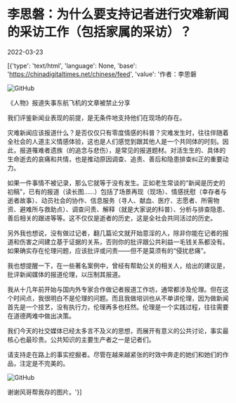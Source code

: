 # 李思磐：为什么要支持记者进行灾难新闻的采访工作（包括家属的采访）？

2022-03-23

[{'type': 'text/html', 'language': None, 'base': 'https://chinadigitaltimes.net/chinese/feed', 'value': '作者：李思磐

![GitHub](https://chinadigitaltimes.net/chinese/files/2022/03/image-1647965828062-1.png)

《人物》报道失事东航飞机的文章被禁止分享

我们评鉴新闻业表现的前提，是无条件地支持他们在现场的存在。

灾难新闻应该报道什么？是否仅仅只有零度情感的科普？灾难发生时，往往伴随着全社会的人道主义情感体验，这也是人们感觉到跟其他人是一个共同体的时刻。因此，报道罹难者遗族（的追念与悲伤），是常见的报道题材。对活生生的、具体的生命逝去的哀痛和共情，也是推动原因调查、追责、善后和隐患排查纠正的重要动力。

如果一件事情不被记录，那么它就等于没有发生。正如老生常谈的“新闻是历史的初稿”，已有的报道（读长图……）包括了场景再现（现场）、情感抚慰（幸存者与逝者故事）、动员社会的协作、信息服务（寻人、献血、医疗、志愿者、所需物资、避难所与救助点）、调查问责、解释（就是大家说的科普）、分析与排查隐患、善后相关的跟进等等。这不仅仅是逝者的历史，这是全社会共同活过的历史。

另外我也想说，没有做过记者，翻几篇论文就开始意淫的人，除非你能在记者的报道和伤害之间建立基于证据的关系，否则你的批评跟公共利益一毛钱关系都没有。如果确实存在伦理问题，应该批评或问责——但不是莫须有的“侵扰悲痛”。

我也想提醒一下，在一些著名案例中，曾经有帮助公关的相关人，给出的建议是，批评新闻媒体的报道伦理，以压制其报道。

我从十几年前开始与国内外专家合作做记者报道工作坊，通常都涉及伦理。但在这个时间点，我很明白不是伦理的问题。而且我做培训也从不单讲伦理，因为做新闻首先是一个技艺，没有执行力，伦理再多也枉然。伦理是一个实践过程，往往需要在道德两难中做出决策。

我们今天的社交媒体已经太多言不及义的思想，而展开有意义的公共讨论，事实最核心也最珍贵。公共知识的主要生产者之一是记者们。

请支持走在路上的事实挖掘者。尽管在越来越紧张的时效中奔走的她们和她们的作品，注定是不完美的。

![GitHub](https://chinadigitaltimes.net/chinese/files/2022/03/post-678552-623a9a3c60bb1.)

谢谢风哥帮我存的图片。'}]